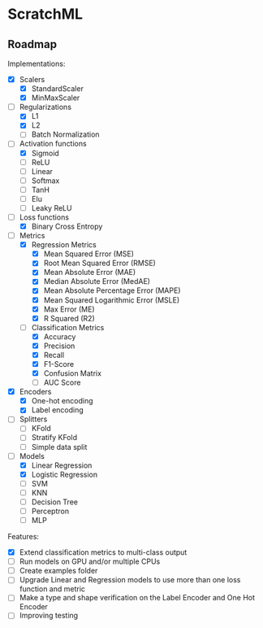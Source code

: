 # ScratchML

## Roadmap

Implementations:

- [x] Scalers
    - [x] StandardScaler
    - [x] MinMaxScaler
- [ ] Regularizations
    - [x] L1
    - [x] L2
    - [ ] Batch Normalization
- [ ] Activation functions
    - [x] Sigmoid
    - [ ] ReLU
    - [ ] Linear
    - [ ] Softmax
    - [ ] TanH
    - [ ] Elu
    - [ ] Leaky ReLU
- [ ] Loss functions
    - [x] Binary Cross Entropy
- [ ] Metrics
    - [x] Regression Metrics
        - [x] Mean Squared Error (MSE)
        - [x] Root Mean Squared Error (RMSE)
        - [x] Mean Absolute Error (MAE)
        - [x] Median Absolute Error (MedAE)
        - [x] Mean Absolute Percentage Error (MAPE)
        - [x] Mean Squared Logarithmic Error (MSLE)
        - [x] Max Error (ME)
        - [x] R Squared (R2)
    - [ ] Classification Metrics
        - [x] Accuracy
        - [x] Precision
        - [x] Recall
        - [x] F1-Score
        - [X] Confusion Matrix
        - [ ] AUC Score
- [X] Encoders
    - [X] One-hot encoding
    - [X] Label encoding
- [ ] Splitters
    - [ ] KFold
    - [ ] Stratify KFold
    - [ ] Simple data split
- [ ] Models
    - [x] Linear Regression
    - [x] Logistic Regression
    - [ ] SVM
    - [ ] KNN
    - [ ] Decision Tree
    - [ ] Perceptron
    - [ ] MLP

Features:

- [X] Extend classification metrics to multi-class output
- [ ] Run models on GPU and/or multiple CPUs
- [ ] Create examples folder
- [ ] Upgrade Linear and Regression models to use more than one loss function and metric
- [ ] Make a type and shape verification on the Label Encoder and One Hot Encoder
- [ ] Improving testing